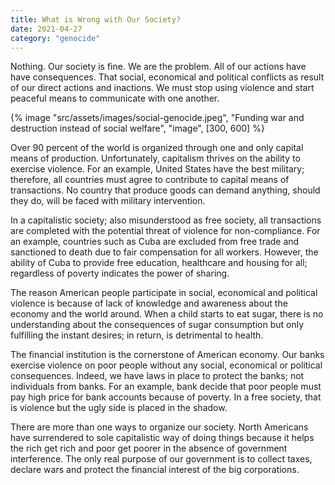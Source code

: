 ```yaml
---
title: What is Wrong with Our Society?
date: 2021-04-27
category: "genocide"
---
```


Nothing. Our society is fine. We are the problem. All of our actions have have consequences. That social, economical and political conflicts as result of our direct actions and inactions. We must stop using violence and start peaceful means to communicate with one another.

<!-- excerpt -->

{% image "src/assets/images/social-genocide.jpeg", "Funding war and destruction instead of social welfare", "image", [300, 600] %}

Over 90 percent of the world is organized through one and only capital means of production. Unfortunately, capitalism thrives on the ability to exercise violence. For an example, United States have the best military; therefore, all countries must agree to contribute to capital means of transactions. No country that produce goods can demand anything, should they do, will be faced with military intervention.

In a capitalistic society; also misunderstood as free society, all transactions are completed with the potential threat of violence for non-compliance. For an example, countries such as Cuba are excluded from free trade and sanctioned to death due to fair compensation for all workers. However, the ability of Cuba to provide free education, healthcare and housing for all; regardless of poverty indicates the power of sharing.

The reason American people participate in social, economical and political violence is because of lack of knowledge and awareness about the economy and the world around. When a child starts to eat sugar, there is no understanding about the consequences of sugar consumption but only fulfilling the instant desires; in return, is detrimental to health.

The financial institution is the cornerstone of American economy. Our banks exercise violence on poor people without any social, economical or political consequences. Indeed, we have laws in place to protect the banks; not individuals from banks. For an example, bank decide that poor people must pay high price for bank accounts because of poverty. In a free society, that is violence but the ugly side is placed in the shadow.

There are more than one ways to organize our society. North Americans have surrendered to sole capitalistic way of doing things because it helps the rich get rich and poor get poorer in the absence of government interference. The only real purpose of our government is to collect taxes, declare wars and protect the financial interest of the big corporations.
